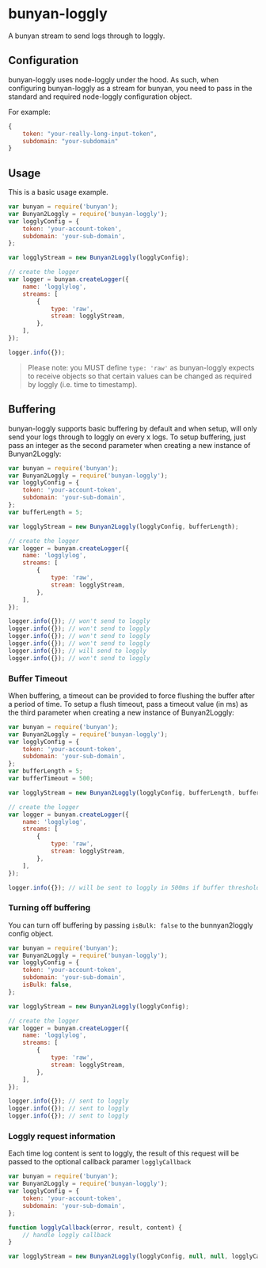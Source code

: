 # bunyan-loggly

A bunyan stream to send logs through to loggly.

## Configuration

bunyan-loggly uses node-loggly under the hood. As such, when configuring bunyan-loggly as a stream for bunyan, you need to pass in the standard and required node-loggly configuration object.

For example:

```javascript
{
    token: "your-really-long-input-token",
    subdomain: "your-subdomain"
}
```

## Usage

This is a basic usage example.

```javascript
var bunyan = require('bunyan');
var Bunyan2Loggly = require('bunyan-loggly');
var logglyConfig = {
    token: 'your-account-token',
    subdomain: 'your-sub-domain',
};

var logglyStream = new Bunyan2Loggly(logglyConfig);

// create the logger
var logger = bunyan.createLogger({
    name: 'logglylog',
    streams: [
        {
            type: 'raw',
            stream: logglyStream,
        },
    ],
});

logger.info({});
```

> Please note: you MUST define `type: 'raw'` as bunyan-loggly expects to receive objects so that certain values can be changed as required by loggly (i.e. time to timestamp).

## Buffering

bunyan-loggly supports basic buffering by default and when setup, will only send your logs through to loggly on every x logs. To setup buffering, just pass an integer as the second parameter when creating a new instance of Bunyan2Loggly:

```javascript
var bunyan = require('bunyan');
var Bunyan2Loggly = require('bunyan-loggly');
var logglyConfig = {
    token: 'your-account-token',
    subdomain: 'your-sub-domain',
};
var bufferLength = 5;

var logglyStream = new Bunyan2Loggly(logglyConfig, bufferLength);

// create the logger
var logger = bunyan.createLogger({
    name: 'logglylog',
    streams: [
        {
            type: 'raw',
            stream: logglyStream,
        },
    ],
});

logger.info({}); // won't send to loggly
logger.info({}); // won't send to loggly
logger.info({}); // won't send to loggly
logger.info({}); // won't send to loggly
logger.info({}); // will send to loggly
logger.info({}); // won't send to loggly
```

### Buffer Timeout

When buffering, a timeout can be provided to force flushing the buffer after a period of time. To setup a flush timeout, pass a timeout value (in ms) as the third parameter when creating a new instance of Bunyan2Loggly:

```javascript
var bunyan = require('bunyan');
var Bunyan2Loggly = require('bunyan-loggly');
var logglyConfig = {
    token: 'your-account-token',
    subdomain: 'your-sub-domain',
};
var bufferLength = 5;
var bufferTimeout = 500;

var logglyStream = new Bunyan2Loggly(logglyConfig, bufferLength, bufferTimeout);

// create the logger
var logger = bunyan.createLogger({
    name: 'logglylog',
    streams: [
        {
            type: 'raw',
            stream: logglyStream,
        },
    ],
});

logger.info({}); // will be sent to loggly in 500ms if buffer threshold is not reached
```

### Turning off buffering

You can turn off buffering by passing `isBulk: false` to the bunnyan2loggly config object.

```javascript
var bunyan = require('bunyan');
var Bunyan2Loggly = require('bunyan-loggly');
var logglyConfig = {
    token: 'your-account-token',
    subdomain: 'your-sub-domain',
    isBulk: false,
};

var logglyStream = new Bunyan2Loggly(logglyConfig);

// create the logger
var logger = bunyan.createLogger({
    name: 'logglylog',
    streams: [
        {
            type: 'raw',
            stream: logglyStream,
        },
    ],
});

logger.info({}); // sent to loggly
logger.info({}); // sent to loggly
logger.info({}); // sent to loggly
```

### Loggly request information

Each time log content is sent to loggly, the result of this request will be passed to the optional callback paramer `logglyCallback`

```javascript
var bunyan = require('bunyan');
var Bunyan2Loggly = require('bunyan-loggly');
var logglyConfig = {
    token: 'your-account-token',
    subdomain: 'your-sub-domain',
};

function logglyCallback(error, result, content) {
    // handle loggly callback
}

var logglyStream = new Bunyan2Loggly(logglyConfig, null, null, logglyCallback);
```
